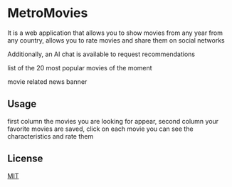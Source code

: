 # MetroMovies

It is a web application that allows you to show movies from any year from any country,
allows you to rate movies and share them on social networks

Additionally, an AI chat is available to request recommendations

list of the 20 most popular movies of the moment

movie related news banner

## Usage 
first column the movies you are looking for appear, second column your favorite movies are saved, click on each movie you can see the characteristics and rate them

## License

[MIT](https://choosealicense.com/licenses/mit/)
